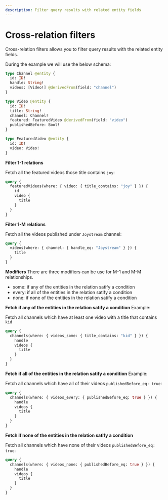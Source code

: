 ```yaml
---
description: Filter query results with related entity fields
---
```


# Cross-relation filters

Cross-relation filters allows you to filter query results with the related entity fields.

During the example we will use the below schema:

```graphql
type Channel @entity {
  id: ID!
  handle: String!
  videos: [Video!] @derivedFrom(field: "channel")
}

type Video @entity {
  id: ID!
  title: String!
  channel: Channel!
  featured: FeaturedVideo @derivedFrom(field: "video")
  publishedBefore: Bool!
}

type FeaturedVideo @entity {
  id: ID!
  video: Video!
}
```

**Filter 1-1 relations**

Fetch all the featured videos those title contains `joy`:

```graphql
query {
  featuredVideos(where: { video: { title_contains: "joy" } }) {
    id
    video {
      title
    }
  }
}
```

**Filter 1-M relations**

Fetch all the videos published under `Joystream` channel:

```graphql
query {
  videos(where: { channel: { handle_eq: "Joystream" } }) {
    title
  }
}
```

**Modifiers**
There are three modifiers can be use for M-1 and M-M relationships.

- some: if any of the entities in the relation satify a condition
- every: if all of the entities in the relation satify a condition
- none: if none of the entities in the relation satify a condition

**Fetch if any of the entities in the relation satify a condition**
Example:

Fetch all channels which have at least one video with a title that contains `kid`

```graphql
query {
  channels(where: { videos_some: { title_contains: "kid" } }) {
    handle
    videos {
      title
    }
  }
}
```

**Fetch if all of the entities in the relation satify a condition**
Example:

Fetch all channels which have all of their videos `publishedBefore_eq: true`:

```graphql
query {
  channels(where: { videos_every: { publishedBefore_eq: true } }) {
    handle
    videos {
      title
    }
  }
}
```

**Fetch if none of the entities in the relation satify a condition**

Fetch all channels which have none of their videos `publishedBefore_eq: true`:

```graphql
query {
  channels(where: { videos_none: { publishedBefore_eq: true } }) {
    handle
    videos {
      title
    }
  }
}
```
